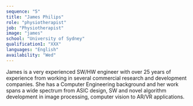 ```yaml
---
sequence: "5"
title: "James Philips"
role: "physiotherapist"
job: "Physiotherapist"
image: "james"
school: "University of Sydney"
qualification1: "XXX"
languages: "English"
availability: "Wed"
---
```


James is a very experienced SW/HW engineer with over 25 years of experience from 
working in several commercial research and development companies. She has a 
Computer Engineering background and her work spans a wide spectrum from ASIC 
design, SW and novel algorithm development in image processing, computer vision 
to AR/VR applications. 